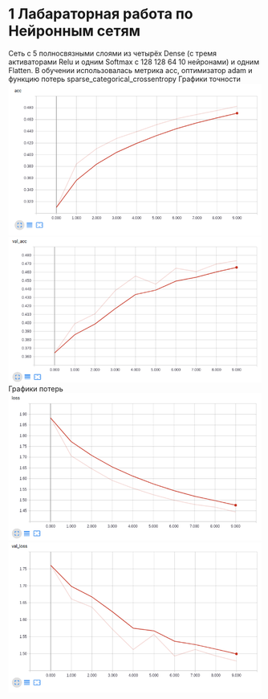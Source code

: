 

# 1 Лабараторная работа по Нейронным сетям

Сеть с 5 полносвязными слоями из четырёх Dense (с тремя активаторами Relu и одним Softmax с 128 128 64 10 нейронами) и одним Flatten.
В обучении использовалась метрика acc, оптимизатор adam и функцию потерь sparse_categorical_crossentropy
Графики точности 
![Image alt](https://github.com/phoenix3x3/Neural-networks-lab-/raw/1lab/acc.png)
![Image alt](https://github.com/phoenix3x3/Neural-networks-lab-/raw/1lab/val_acc.png)
Графики потерь
![Image alt](https://github.com/phoenix3x3/Neural-networks-lab-/raw/1lab/loss.png)
![Image alt](https://github.com/phoenix3x3/Neural-networks-lab-/raw/1lab/val_loss.png)
